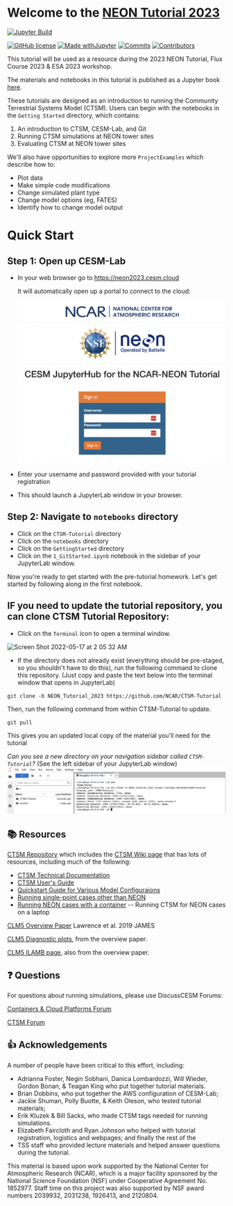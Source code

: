 
# Welcome to the [NEON Tutorial 2023](https://github.com/NCAR/CTSM-Tutorial/blob/NEON_Tutorial_2023/README.md)

[![Jupyter Build](https://img.shields.io/github/actions/workflow/status/NCAR/CTSM-Tutorial/gh-page_builder.yml?label=JupyterBook&logo=GitHub&style=flat-square)](https://ncar.github.io/CTSM-Tutorial/README.html)

[![GitHub license](https://img.shields.io/github/license/Naereen/StrapDown.js.svg?style=flat-square)](https://github.com/NCAR/CTSM-Tutorial/blob/main/LICENSE)
[![Made withJupyter](https://img.shields.io/badge/Made%20with-Jupyter-green?style=flat-square&logo=Jupyter&color=green)](https://jupyter.org/try)
[![Commits](https://img.shields.io/github/last-commit/NCAR/CTSM-Tutorial?label=Last%20commit&style=flat-square&color=green)](https://github.com/NCAR/CTSM-Tutorial/commits/NEON_Tutorial_2023) 
[![Contributors](https://img.shields.io/github/contributors/NCAR/CTSM-Tutorial?label=Contributors&logo=github&style=flat-square&color=green)](https://img.shields.io/github/contributors/NCAR/CTSM-Tutorial?logo=github) 


This tutorial will be used as a resource during the 2023 NEON Tutorial, Flux Course 2023 & ESA 2023 workshop. 

<!---
[![Visits Badge](https://badges.pufler.dev/visits/NCAR/CTSM-Tutorial?style=flat-square&logo=GitHub&color=green)](https://badges.pufler.dev)
 ![example workflow](https://github.com/NCAR/CTSM-Tutorial/actions/workflows/gh-page_builder.yml/badge.svg)

[![Github All Releases](https://img.shields.io/github/downloads/NCAR/CTSM-Tutorial/total.svg)]()
![GitHub All Releases](https://img.shields.io/github/downloads/NCAR/CTSM-Tutorial/total)

![ViewCount](https://views.whatilearened.today/views/github/NCAR/CTSM-Tutorial/views.svg)
![Hits](https://hitcounter.pythonanywhere.com/count/tag.svg?url=https://github.com/Tanu-N-Prabhu/Python)

-->


The materials and notebooks in this tutorial is published as a Jupyter book <a href="https://ncar.github.io/CTSM-Tutorial/README.html" target="_blank"> here</a>. 

These tutorials are designed as an introduction to running the Community Terrestrial Systems Model (CTSM).  Users can begin with the notebooks in the `Getting Started` directory, which contains:

1. An introduction to CTSM, CESM-Lab, and Git
2. Running CTSM simulations at NEON tower sites
3. Evaluating CTSM at NEON tower sites

We'll also have opportunities to explore more `ProjectExamples` which describe how to: 
- Plot data
- Make simple code modifications
- Change simulated plant type
- Change model options (eg, FATES)
- Identify how to change model output

# Quick Start
## Step 1: Open up CESM-Lab
- In your web browser go to <a href="https://neon2023.cesm.cloud" target="_blank">  https://neon2023.cesm.cloud </a>

  It will automatically open up a portal to connect to the cloud: 

  <!--![Screen Shot 2022-05-17 at 1 58 17 AM](https://user-images.githubusercontent.com/17344536/168760701-e436721a-3b84-4d82-b28c-026890a22266.png)-->
  ![Jupyterhub Login Page](/images/cesmlab_login.png)

- Enter your username and password provided with your tutorial registration
- This should launch a JupyterLab window in your browser.

## Step 2: Navigate to `notebooks` directory
- Click on the `CTSM-Tutorial` directory
- Click on the `notebooks` directory
- Click on the `GettingStarted` directory
- Click on the `1_GitStarted.ipynb` notebook in the sidebar of your JupyterLab window.

Now you're ready to get started with the pre-tutorial homework.  Let's get started by following along in the first notebook.


## IF you need to update the tutorial repository, you can clone CTSM Tutorial Repository:

- Click on the `Terminal` icon to open a terminal window.

![Screen Shot 2022-05-17 at 2 05 32 AM](https://user-images.githubusercontent.com/17344536/168761721-b87d21a0-f92a-4040-9296-926f9b234113.png)


- If the directory does not already exist (everything should be pre-staged, so you shouldn't have to do this), run the following command to clone this repository. (Just copy and paste the text below into the terminal window that opens in JupyterLab) 

```
git clone -b NEON_Tutorial_2023 https://github.com/NCAR/CTSM-Tutorial
```

Then, run the following command from within CTSM-Tutorial to update.

```
git pull
```


This gives you an updated local copy of the material you'll need for the tutorial

*Can you see a new directory on your navigation sidebar called `CTSM-Tutorial`?* (See the left sidebar of your JupyterLab window)
![CTSM_Tutorial_git_clone.png](/images/CTSM_Tutorial_git_clone.png)


## 📚 Resources

[CTSM Repository](https://github.com/ESCOMP/ctsm) which includes the [CTSM Wiki page](https://github.com/ESCOMP/CTSM/wiki) that has lots of resources, including much of the following:
- [CTSM Technical Documentation](https://escomp.github.io/ctsm-docs/versions/master/html/index.html)
- [CTSM User's Guide](https://escomp.github.io/ctsm-docs/versions/master/html/users_guide/index.html)
- [Quickstart Guide for Various Model Configuraions](https://escomp.github.io/CESM/release-cesm2/quickstart.html#create-a-case)
- [Running single-point cases other than NEON](https://escomp.github.io/ctsm-docs/versions/master/html/users_guide/running-single-points/single-point-and-regional-grid-configurations.html)
- [Running NEON cases with a container](https://ncar.github.io/ncar-neon-books/intro.html) -- Running CTSM for NEON cases on a laptop

[CLM5 Overview Paper](https://doi.org/10.1029/2018MS001583) Lawrence et al. 2019 JAMES

[CLM5 Diagnostic plots](https://www.cesm.ucar.edu/experiments/cesm2.0/land/diagnostics/clm_diag_PCKG.html), from the overview paper.

[CLM5 ILAMB page](https://www.cesm.ucar.edu/experiments/cesm2.0/land/diagnostics/clm_diag_ILAMB.html), also from the overview paper.


## ❓ Questions

For questions about running simulations, please use DiscussCESM Forums:

[Containers & Cloud Platforms Forum](https://bb.cgd.ucar.edu/cesm/forums/containers-cloud-platforms.162/)

[CTSM Forum](https://bb.cgd.ucar.edu/cesm/forums/ctsm-clm-mosart-rtm.134/)

## 👍 Acknowledgements

A number of people have been critical to this effort, including: 
- Adrianna Foster, Negin Sobhani, Danica Lombardozzi, Will Wieder, Gordon Bonan, & Teagan King who put together tutorial materials. 
- Brian Dobbins, who put together the AWS configuration of CESM-Lab;
- Jackie Shuman, Polly Buotte, & Keith Oleson, who tested tutorial materials;
- Erik Kluzek & Bill Sacks, who made CTSM tags needed for running simulations.
- Elizabeth Faircloth and Ryan Johnson who helped with tutorial registration, logistics and webpages; and finally the rest of the
- TSS staff who provided lecture materials and helped answer questions during the tutorial.

This material is based upon work supported by the National Center for Atmospheric Research (NCAR), which is a major facility sponsored by the National Science Foundation (NSF) under Cooperative Agreement No. 1852977. Staff time on this project was also supported by NSF award numbers 2039932, 2031238, 1926413, and 2120804.
